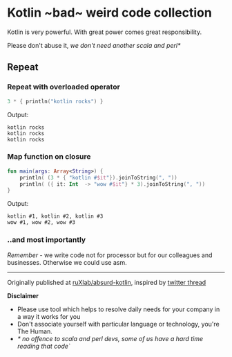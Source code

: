 
# Kotlin ~bad~ weird code collection


Kotlin is very powerful. With great power comes great responsibility.

Please don't abuse it, _we don't need another scala and perl*_


## Repeat

### Repeat with overloaded operator

```kotlin
3 * { println("kotlin rocks") }
```

Output:

```
kotlin rocks
kotlin rocks
kotlin rocks
```

### Map function on closure

```kotlin
fun main(args: Array<String>) {
    println( (3 * { "kotlin #$it"}).joinToString(", "))
    println( ({ it: Int  -> "wow #$it"} * 3).joinToString(", "))
}
```

Output:

```
kotlin #1, kotlin #2, kotlin #3
wow #1, wow #2, wow #3
```




### ..and most importantly

*Remember* - we write code not for processor but for our colleagues and businesses.
Otherwise we could use asm.

-------------------

Originally published at [ruXlab/absurd-kotlin](https://github.com/ruXlab/absurd-kotlin), inspired by [twitter thread](https://twitter.com/kotlin/status/1065264275030228993)


**Disclaimer**

* Please use tool which helps to resolve daily needs for your company in a way it works for you
* Don't associate yourself with particular language or technology, you're The Human.
* _* no offence to scala and perl devs, some of us have a hard time reading that code`_